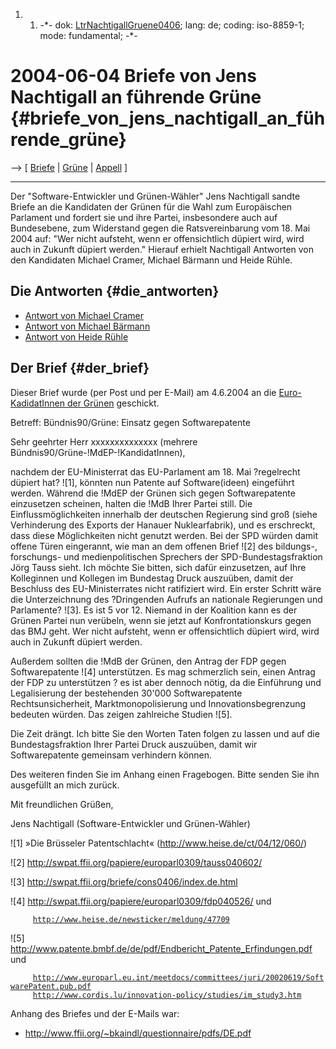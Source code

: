 1.  1.  -\*- dok:
        [LtrNachtigallGruene0406](LtrNachtigallGruene0406 "wikilink");
        lang: de; coding: iso-8859-1; mode: fundamental; -\*-

# 2004-06-04 Briefe von Jens Nachtigall an führende Grüne {#briefe_von_jens_nachtigall_an_führende_grüne}

\--\> \[ [ Briefe](SwpatxatraDe "wikilink") \| [
Grüne](SwpatgrueneDe "wikilink") \| [ Appell](LtrCons0406De "wikilink")
\]

------------------------------------------------------------------------

Der \"Software-Entwickler und Grünen-Wähler\" Jens Nachtigall sandte
Briefe an die Kandidaten der Grünen für die Wahl zum Europäischen
Parlament und fordert sie und ihre Partei, insbesondere auch auf
Bundesebene, zum Widerstand gegen die Ratsvereinbarung vom 18. Mai 2004
auf: \"Wer nicht aufsteht, wenn er offensichtlich düpiert wird, wird
auch in Zukunft düpiert werden.\" Hierauf erhielt Nachtigall Antworten
von den Kandidaten Michael Cramer, Michael Bärmann und Heide Rühle.

## Die Antworten {#die_antworten}

-   [ Antwort von Michael
    Cramer](LtrNachtigallGruene0406DeAWCramer "wikilink")
-   [ Antwort von Michael
    Bärmann](LtrNachtigallGruene0406DeAWBär "wikilink")
-   [ Antwort von Heide
    Rühle](LtrNachtigallGruene0406DeAWRühle "wikilink")

## Der Brief {#der_brief}

Dieser Brief wurde (per Post und per E-Mail) am 4.6.2004 an die
[Euro-KadidatInnen der
Grünen](http://www.eurogreens.org/cms/default/rubrik/2/2532.kandidatinnen.htm "wikilink")
geschickt.

Betreff: Bündnis90/Grüne: Einsatz gegen Softwarepatente

Sehr geehrter Herr xxxxxxxxxxxxxx (mehrere
Bündnis90/Grüne-!MdEP-!KandidatInnen),

nachdem der EU-Ministerrat das EU-Parlament am 18. Mai ?regelrecht
düpiert hat? !\[1\], könnten nun Patente auf Software(ideen) eingeführt
werden. Während die !MdEP der Grünen sich gegen Softwarepatente
einzusetzen scheinen, halten die !MdB Ihrer Partei still. Die
Einflussmöglichkeiten innerhalb der deutschen Regierung sind groß (siehe
Verhinderung des Exports der Hanauer Nuklearfabrik), und es erschreckt,
dass diese Möglichkeiten nicht genutzt werden. Bei der SPD würden damit
offene Türen eingerannt, wie man an dem offenen Brief !\[2\] des
bildungs-, forschungs- und medienpolitischen Sprechers der
SPD-Bundestagsfraktion Jörg Tauss sieht. Ich möchte Sie bitten, sich
dafür einzusetzen, auf Ihre Kolleginnen und Kollegen im Bundestag Druck
auszuüben, damit der Beschluss des EU-Ministerrates nicht ratifiziert
wird. Ein erster Schritt wäre die Unterzeichnung des ?Dringenden Aufrufs
an nationale Regierungen und Parlamente? !\[3\]. Es ist 5 vor 12.
Niemand in der Koalition kann es der Grünen Partei nun verübeln, wenn
sie jetzt auf Konfrontationskurs gegen das BMJ geht. Wer nicht aufsteht,
wenn er offensichtlich düpiert wird, wird auch in Zukunft düpiert
werden.

Außerdem sollten die !MdB der Grünen, den Antrag der FDP gegen
Softwarepatente !\[4\] unterstützen. Es mag schmerzlich sein, einen
Antrag der FDP zu unterstützen ? es ist aber dennoch nötig, da die
Einführung und Legalisierung der bestehenden 30\'000 Softwarepatente
Rechtsunsicherheit, Marktmonopolisierung und Innovationsbegrenzung
bedeuten würden. Das zeigen zahlreiche Studien !\[5\].

Die Zeit drängt. Ich bitte Sie den Worten Taten folgen zu lassen und auf
die Bundestagsfraktion Ihrer Partei Druck auszuüben, damit wir
Softwarepatente gemeinsam verhindern können.

Des weiteren finden Sie im Anhang einen Fragebogen. Bitte senden Sie ihn
ausgefüllt an mich zurück.

Mit freundlichen Grüßen,

Jens Nachtigall (Software-Entwickler und Grünen-Wähler)

!\[1\] »Die Brüsseler Patentschlacht«
(http://www.heise.de/ct/04/12/060/)

!\[2\] <http://swpat.ffii.org/papiere/europarl0309/tauss040602/>

!\[3\] <http://swpat.ffii.org/briefe/cons0406/index.de.html>

!\[4\] <http://swpat.ffii.org/papiere/europarl0309/fdp040526/> und

`     `[`http://www.heise.de/newsticker/meldung/47709`](http://www.heise.de/newsticker/meldung/47709)

!\[5\]
<http://www.patente.bmbf.de/de/pdf/Endbericht_Patente_Erfindungen.pdf>
und

`     `[`http://www.europarl.eu.int/meetdocs/committees/juri/20020619/SoftwarePatent.pub.pdf`](http://www.europarl.eu.int/meetdocs/committees/juri/20020619/SoftwarePatent.pub.pdf)\
`     `[`http://www.cordis.lu/innovation-policy/studies/im_study3.htm`](http://www.cordis.lu/innovation-policy/studies/im_study3.htm)

Anhang des Briefes und der E-Mails war:

-   <http://www.ffii.org/~bkaindl/questionnaire/pdfs/DE.pdf>
